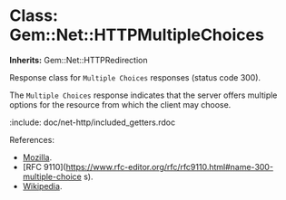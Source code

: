 # Class: Gem::Net::HTTPMultipleChoices
**Inherits:** Gem::Net::HTTPRedirection
    

Response class for `Multiple Choices` responses (status code 300).

The `Multiple Choices` response indicates that the server offers multiple
options for the resource from which the client may choose.

:include: doc/net-http/included_getters.rdoc

References:

*   [Mozilla](https://developer.mozilla.org/en-US/docs/Web/HTTP/Status/300).
*   [RFC
    9110](https://www.rfc-editor.org/rfc/rfc9110.html#name-300-multiple-choice
    s).
*   [Wikipedia](https://en.wikipedia.org/wiki/List_of_HTTP_status_codes#300).



